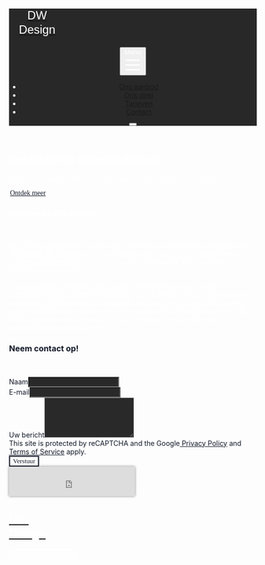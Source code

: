 <html lang="nl" style="scroll-padding-top: 112px; --body-fontFamily: 'Quattrocento', serif; --body-fontWeight: 400; --head-fontFamily: 'Oswald', sans-serif; --head-fontWeight: 400; --header-logo-fontFamily: 'Oswald', sans-serif; --header-logo-fontWeight: 400;"><div id="in-page-channel-node-id" data-channel-name="in_page_channel_biFqDe"></div><head><meta charset="utf-8"><meta name="viewport" content="width=device-width"><link rel="icon" href="https://static.thenounproject.com/png/88991-200.png"><title>Professionele Digitale Oplossingen Op Maat - Windt &amp; Dullemond</title><meta http-equiv="Content-Language" content="nl"><meta name="description" content="Laat ons u helpen met professionele digitale oplossingen op maat. Website ontwerp, ontwikkeling en mobiele app ontwikkeling. Verbeter uw bereik en gebruikerservaring."><meta name="keywords" content="professionele digitale oplossingen op maat, website ontwerp, website ontwikkeling, mobiele app ontwikkeling, gebruikerservaring, bereik vergroten, Windt &amp; Dullemond"><meta property="og:title" content="Professionele Digitale Oplossingen Op Maat - Windt &amp; Dullemond"><meta property="og:type" content="website"><meta property="og:description" content="Laat ons u helpen met professionele digitale oplossingen op maat. Website ontwerp, ontwikkeling en mobiele app ontwikkeling. Verbeter uw bereik en gebruikerservaring."><meta property="og:image" content="https://images.unsplash.com/photo-1499750310107-5fef28a66643?crop=entropy&amp;cs=tinysrgb&amp;fit=max&amp;fm=jpg&amp;ixid=M3wyNjI5NjF8MHwxfHNlYXJjaHwxfHxEaWdpdGFsJTIwRGV2ZWxvcG1lbnQlMjBhbmQlMjBEZXNpZ258ZW58MHx8fHwxNzAxMjU4NzYxfDA&amp;ixlib=rb-4.0.3&amp;q=80&amp;w=1080"><meta name="twitter:card" content="summary"><meta name="robots" content="all"><meta http-equiv="content-language" content="nl"><meta property="og:url" content="https://dwdesign.website/?pt=NjU2NzZhM2ZhN2YxZGI3MWJhNjdkM2Y4OjE3MDE1MjIzMTUuOTU6cHJldmlldw=="><link rel="preconnect" href="https://fonts.googleapis.com"><link rel="preconnect" href="https://fonts.gstatic.com" crossorigin="true"><link href="https://fonts.googleapis.com/css2?family=Oswald:wght@400&amp;family=Quattrocento:wght@400&amp;display=swap" rel="stylesheet" data-optimized-fonts="true"><link rel="preload" as="image" imagesrcset="/_next/image?url=https%3A%2F%2Fimages.unsplash.com%2Fphoto-1476357471311-43c0db9fb2b4%3Fcrop%3Dentropy%26cs%3Dtinysrgb%26fit%3Dmax%26fm%3Djpg%26ixid%3DM3wyNjI5NjF8MHwxfHNlYXJjaHwxNHx8RGlnaXRhbCUyMERldmVsb3BtZW50JTIwYW5kJTIwRGVzaWdufGVufDB8fHx8MTcwMTM1MDIxMXww%26ixlib%3Drb-4.0.3%26q%3D80%26w%3D1080&amp;w=480&amp;q=90 480w, /_next/image?url=https%3A%2F%2Fimages.unsplash.com%2Fphoto-1476357471311-43c0db9fb2b4%3Fcrop%3Dentropy%26cs%3Dtinysrgb%26fit%3Dmax%26fm%3Djpg%26ixid%3DM3wyNjI5NjF8MHwxfHNlYXJjaHwxNHx8RGlnaXRhbCUyMERldmVsb3BtZW50JTIwYW5kJTIwRGVzaWdufGVufDB8fHx8MTcwMTM1MDIxMXww%26ixlib%3Drb-4.0.3%26q%3D80%26w%3D1080&amp;w=640&amp;q=90 640w, /_next/image?url=https%3A%2F%2Fimages.unsplash.com%2Fphoto-1476357471311-43c0db9fb2b4%3Fcrop%3Dentropy%26cs%3Dtinysrgb%26fit%3Dmax%26fm%3Djpg%26ixid%3DM3wyNjI5NjF8MHwxfHNlYXJjaHwxNHx8RGlnaXRhbCUyMERldmVsb3BtZW50JTIwYW5kJTIwRGVzaWdufGVufDB8fHx8MTcwMTM1MDIxMXww%26ixlib%3Drb-4.0.3%26q%3D80%26w%3D1080&amp;w=768&amp;q=90 768w, /_next/image?url=https%3A%2F%2Fimages.unsplash.com%2Fphoto-1476357471311-43c0db9fb2b4%3Fcrop%3Dentropy%26cs%3Dtinysrgb%26fit%3Dmax%26fm%3Djpg%26ixid%3DM3wyNjI5NjF8MHwxfHNlYXJjaHwxNHx8RGlnaXRhbCUyMERldmVsb3BtZW50JTIwYW5kJTIwRGVzaWdufGVufDB8fHx8MTcwMTM1MDIxMXww%26ixlib%3Drb-4.0.3%26q%3D80%26w%3D1080&amp;w=1080&amp;q=90 1080w, /_next/image?url=https%3A%2F%2Fimages.unsplash.com%2Fphoto-1476357471311-43c0db9fb2b4%3Fcrop%3Dentropy%26cs%3Dtinysrgb%26fit%3Dmax%26fm%3Djpg%26ixid%3DM3wyNjI5NjF8MHwxfHNlYXJjaHwxNHx8RGlnaXRhbCUyMERldmVsb3BtZW50JTIwYW5kJTIwRGVzaWdufGVufDB8fHx8MTcwMTM1MDIxMXww%26ixlib%3Drb-4.0.3%26q%3D80%26w%3D1080&amp;w=1200&amp;q=90 1200w, /_next/image?url=https%3A%2F%2Fimages.unsplash.com%2Fphoto-1476357471311-43c0db9fb2b4%3Fcrop%3Dentropy%26cs%3Dtinysrgb%26fit%3Dmax%26fm%3Djpg%26ixid%3DM3wyNjI5NjF8MHwxfHNlYXJjaHwxNHx8RGlnaXRhbCUyMERldmVsb3BtZW50JTIwYW5kJTIwRGVzaWdufGVufDB8fHx8MTcwMTM1MDIxMXww%26ixlib%3Drb-4.0.3%26q%3D80%26w%3D1080&amp;w=1920&amp;q=90 1920w" imagesizes="200vw"><meta name="next-head-count" content="20"><link rel="preload" href="/_next/static/css/513389849e8cf944.css" as="style"><link rel="stylesheet" href="/_next/static/css/513389849e8cf944.css" data-n-g=""><link rel="preload" href="/_next/static/css/c2c4e2b9bf1b95af.css" as="style"><link rel="stylesheet" href="/_next/static/css/c2c4e2b9bf1b95af.css" data-n-p=""><link rel="preload" href="/_next/static/css/b44e452a9b15cc82.css" as="style"><link rel="stylesheet" href="/_next/static/css/b44e452a9b15cc82.css"><noscript data-n-css=""></noscript><script type="text/javascript" async="" src="https://www.gstatic.com/recaptcha/releases/u-xcq3POCWFlCr3x8_IPxgPu/recaptcha__nl.js" crossorigin="anonymous" integrity="sha384-UWqQTeQMmK+vGqBedt2M1G+Qkx8HuYeOdK2R7FGM1uEiTyJJZI54BgRhnLjnVfCg"></script><script defer="" nomodule="" src="/_next/static/chunks/polyfills-c67a75d1b6f99dc8.js"></script><script defer="" src="/_next/static/chunks/2258.c9a65a06d23505b9.js"></script><script defer="" src="/_next/static/chunks/866.80923cfd22c8ff09.js"></script><script defer="" src="/_next/static/chunks/120-9aa0e12b8112f0af.js"></script><script defer="" src="/_next/static/chunks/8350-f5103728e794f9d4.js"></script><script defer="" src="/_next/static/chunks/8558.d745b53671711b3d.js"></script><script src="/_next/static/chunks/webpack-ca5eb828d2510584.js" defer=""></script><script src="/_next/static/chunks/framework-93b89dc25365d5c7.js" defer=""></script><script src="/_next/static/chunks/main-1b2f4ccf38355d12.js" defer=""></script><script src="/_next/static/chunks/pages/_app-88c37a5b08b5098b.js" defer=""></script><script src="/_next/static/chunks/3904-8f7a5cd851c73497.js" defer=""></script><script src="/_next/static/chunks/1996-3f96c3b2f27d2cde.js" defer=""></script><script src="/_next/static/chunks/3410-e30bd905fe7e846d.js" defer=""></script><script src="/_next/static/chunks/pages/%5B%5B...slug%5D%5D-903739f5a230cc4d.js" defer=""></script><script src="/_next/static/8cPfSwqbR7KsfJ0j8tzW5/_buildManifest.js" defer=""></script><script src="/_next/static/8cPfSwqbR7KsfJ0j8tzW5/_ssgManifest.js" defer=""></script><style type="text/css">@font-face {font-family:Oswald;font-style:normal;font-weight:400;src:url(/cf-fonts/v/oswald/5.0.15/cyrillic/wght/normal.woff2);unicode-range:U+0301,U+0400-045F,U+0490-0491,U+04B0-04B1,U+2116;font-display:swap;}@font-face {font-family:Oswald;font-style:normal;font-weight:400;src:url(/cf-fonts/v/oswald/5.0.15/vietnamese/wght/normal.woff2);unicode-range:U+0102-0103,U+0110-0111,U+0128-0129,U+0168-0169,U+01A0-01A1,U+01AF-01B0,U+0300-0301,U+0303-0304,U+0308-0309,U+0323,U+0329,U+1EA0-1EF9,U+20AB;font-display:swap;}@font-face {font-family:Oswald;font-style:normal;font-weight:400;src:url(/cf-fonts/v/oswald/5.0.15/cyrillic-ext/wght/normal.woff2);unicode-range:U+0460-052F,U+1C80-1C88,U+20B4,U+2DE0-2DFF,U+A640-A69F,U+FE2E-FE2F;font-display:swap;}@font-face {font-family:Oswald;font-style:normal;font-weight:400;src:url(/cf-fonts/v/oswald/5.0.15/latin/wght/normal.woff2);unicode-range:U+0000-00FF,U+0131,U+0152-0153,U+02BB-02BC,U+02C6,U+02DA,U+02DC,U+0300-0301,U+0303-0304,U+0308-0309,U+0323,U+0329,U+2000-206F,U+2074,U+20AC,U+2122,U+2191,U+2193,U+2212,U+2215,U+FEFF,U+FFFD;font-display:swap;}@font-face {font-family:Oswald;font-style:normal;font-weight:400;src:url(/cf-fonts/v/oswald/5.0.15/latin-ext/wght/normal.woff2);unicode-range:U+0100-02AF,U+0300-0301,U+0303-0304,U+0308-0309,U+0323,U+0329,U+1E00-1EFF,U+2020,U+20A0-20AB,U+20AD-20CF,U+2113,U+2C60-2C7F,U+A720-A7FF;font-display:swap;}@font-face {font-family:Quattrocento;font-style:normal;font-weight:400;src:url(/cf-fonts/s/quattrocento/5.0.15/latin-ext/400/normal.woff2);unicode-range:U+0100-02AF,U+0300-0301,U+0303-0304,U+0308-0309,U+0323,U+0329,U+1E00-1EFF,U+2020,U+20A0-20AB,U+20AD-20CF,U+2113,U+2C60-2C7F,U+A720-A7FF;font-display:swap;}@font-face {font-family:Quattrocento;font-style:normal;font-weight:400;src:url(/cf-fonts/s/quattrocento/5.0.15/latin/400/normal.woff2);unicode-range:U+0000-00FF,U+0131,U+0152-0153,U+02BB-02BC,U+02C6,U+02DA,U+02DC,U+0300-0301,U+0303-0304,U+0308-0309,U+0323,U+0329,U+2000-206F,U+2074,U+20AC,U+2122,U+2191,U+2193,U+2212,U+2215,U+FEFF,U+FFFD;font-display:swap;}</style></head><body><div id="__next" data-reactroot=""><style>
    #nprogress {
      pointer-events: none;
    }
    #nprogress .bar {
      background: #D01818;
      position: fixed;
      z-index: 9999;
      top: 0;
      left: 0;
      width: 100%;
      height: 3px;
    }
    #nprogress .peg {
      display: block;
      position: absolute;
      right: 0px;
      width: 100px;
      height: 100%;
      box-shadow: 0 0 10px #D01818, 0 0 5px #D01818;
      opacity: 1;
      -webkit-transform: rotate(3deg) translate(0px, -4px);
      -ms-transform: rotate(3deg) translate(0px, -4px);
      transform: rotate(3deg) translate(0px, -4px);
    }
    #nprogress .spinner {
      display: block;
      position: fixed;
      z-index: 1031;
      top: 15px;
      right: 15px;
    }
    #nprogress .spinner-icon {
      width: 18px;
      height: 18px;
      box-sizing: border-box;
      border: solid 2px transparent;
      border-top-color: #D01818;
      border-left-color: #D01818;
      border-radius: 50%;
      -webkit-animation: nprogresss-spinner 400ms linear infinite;
      animation: nprogress-spinner 400ms linear infinite;
    }
    .nprogress-custom-parent {
      overflow: hidden;
      position: relative;
    }
    .nprogress-custom-parent #nprogress .spinner,
    .nprogress-custom-parent #nprogress .bar {
      position: absolute;
    }
    @-webkit-keyframes nprogress-spinner {
      0% {
        -webkit-transform: rotate(0deg);
      }
      100% {
        -webkit-transform: rotate(360deg);
      }
    }
    @keyframes nprogress-spinner {
      0% {
        transform: rotate(0deg);
      }
      100% {
        transform: rotate(360deg);
      }
    }
  </style><div id="main-body" class="flex flex-col h-full overflow-y-auto overflow-x-hidden smooth-scroll transition-all"><header id="website-header" class="!z-[2000] sticky top-0 transition-colors" style="background-color: rgb(40, 40, 40); color: rgb(255, 255, 255);"><div class="grid items-center lg:gap-6 xl:gap-10 mx-auto pt-8 pb-8 px-6 lg:px-12" style="grid-template-columns:auto auto auto"><div class="col-span-2 lg:col-span-1"><a class="flex items-center gap-3 w-full max-w-[224px] lg:max-w-[260px] text-left" target="_self" href="/"><div class="flex-shrink-0 relative w-9 h-9 md:w-12 md:h-12"><div class="absolute w-full h-full" style="background-color: rgb(255, 255, 255); mask-image: url(&quot;https://static.thenounproject.com/png/88991-200.png&quot;); mask-position: center center; mask-repeat: no-repeat; mask-size: contain;"></div></div><h2 class="heading-small lg:heading-medium" style="color: rgb(255, 255, 255); font-size: 23.88px; line-height: 1.2; font-family: var(--header-logo-fontFamily); font-weight: var(--header-logo-fontWeight); width: 114.302px;">DW Design</h2></a></div><div class="hidden lg:flex item-center justify-end gap-10 lg:col-span-2"><button class="hidden lg:inline-flex items-center justify-center p-2 rounded-md font-light gap-2  hover:opacity-80" style="color: rgb(255, 255, 255);">Menu <svg xmlns="http://www.w3.org/2000/svg" viewBox="0 0 20 20" fill="currentColor" aria-hidden="true" class="block h-5 w-5"><path fill-rule="evenodd" d="M2 4.75A.75.75 0 012.75 4h14.5a.75.75 0 010 1.5H2.75A.75.75 0 012 4.75zM2 10a.75.75 0 01.75-.75h14.5a.75.75 0 010 1.5H2.75A.75.75 0 012 10zm0 5.25a.75.75 0 01.75-.75h14.5a.75.75 0 010 1.5H2.75a.75.75 0 01-.75-.75z" clip-rule="evenodd"></path></svg></button><ul class="hidden items-center flex-wrap justify-end gap-x-6" style="color: rgb(255, 255, 255);"><li class="border-b-2" style="border-color:transparent;background-color:transparent;color:currentColor"><a class="block body-normal whitespace-nowrap py-1.5" target="_self" href="/aanbod">Ons aanbod</a></li><li class="border-b-2" style="border-color:transparent;background-color:transparent;color:currentColor"><a class="block body-normal whitespace-nowrap py-1.5" target="_self" href="/about">Ons doel</a></li><li class="border-b-2" style="border-color:transparent;background-color:transparent;color:currentColor"><a class="block body-normal whitespace-nowrap py-1.5" target="_self" href="/services">Tarieven</a></li><li class="border-b-2" style="border-color:transparent;background-color:transparent;color:currentColor"><a class="block body-normal whitespace-nowrap py-1.5" target="_self" href="/contact">Contact</a></li></ul></div><div class="ml-auto lg:hidden"><button class="inline-flex items-center justify-center p-2 rounded-md focus:outline-none" style="color: rgb(255, 255, 255);"><svg xmlns="http://www.w3.org/2000/svg" viewBox="0 0 20 20" fill="currentColor" aria-hidden="true" class="block h-5 w-5"><path fill-rule="evenodd" d="M2 4.75A.75.75 0 012.75 4h14.5a.75.75 0 010 1.5H2.75A.75.75 0 012 4.75zM2 10a.75.75 0 01.75-.75h14.5a.75.75 0 010 1.5H2.75A.75.75 0 012 10zm0 5.25a.75.75 0 01.75-.75h14.5a.75.75 0 010 1.5H2.75a.75.75 0 01-.75-.75z" clip-rule="evenodd"></path></svg></button></div></div></header><section class="relative"><div id="banner-0" data-text-color="#FFFFFF" class="flex-shrink-0 flex relative break-word items-center" style="min-height: calc(34px); z-index: 39;" data-combine-with-header="false"><div class="absolute inset-0 pointer-events-none"><div class="absolute inset-0 z-10" style="background-color: rgb(40, 40, 40); opacity: 0.7;"></div><div class="absolute inset-0 z-0 bg-white"><span style="box-sizing: border-box; display: block; overflow: hidden; width: initial; height: initial; background: none; opacity: 1; border: 0px; margin: 0px; padding: 0px; position: absolute; inset: 0px;"><img alt="background" sizes="200vw" srcset="/_next/image?url=https%3A%2F%2Fimages.unsplash.com%2Fphoto-1476357471311-43c0db9fb2b4%3Fcrop%3Dentropy%26cs%3Dtinysrgb%26fit%3Dmax%26fm%3Djpg%26ixid%3DM3wyNjI5NjF8MHwxfHNlYXJjaHwxNHx8RGlnaXRhbCUyMERldmVsb3BtZW50JTIwYW5kJTIwRGVzaWdufGVufDB8fHx8MTcwMTM1MDIxMXww%26ixlib%3Drb-4.0.3%26q%3D80%26w%3D1080&amp;w=480&amp;q=90 480w, /_next/image?url=https%3A%2F%2Fimages.unsplash.com%2Fphoto-1476357471311-43c0db9fb2b4%3Fcrop%3Dentropy%26cs%3Dtinysrgb%26fit%3Dmax%26fm%3Djpg%26ixid%3DM3wyNjI5NjF8MHwxfHNlYXJjaHwxNHx8RGlnaXRhbCUyMERldmVsb3BtZW50JTIwYW5kJTIwRGVzaWdufGVufDB8fHx8MTcwMTM1MDIxMXww%26ixlib%3Drb-4.0.3%26q%3D80%26w%3D1080&amp;w=640&amp;q=90 640w, /_next/image?url=https%3A%2F%2Fimages.unsplash.com%2Fphoto-1476357471311-43c0db9fb2b4%3Fcrop%3Dentropy%26cs%3Dtinysrgb%26fit%3Dmax%26fm%3Djpg%26ixid%3DM3wyNjI5NjF8MHwxfHNlYXJjaHwxNHx8RGlnaXRhbCUyMERldmVsb3BtZW50JTIwYW5kJTIwRGVzaWdufGVufDB8fHx8MTcwMTM1MDIxMXww%26ixlib%3Drb-4.0.3%26q%3D80%26w%3D1080&amp;w=768&amp;q=90 768w, /_next/image?url=https%3A%2F%2Fimages.unsplash.com%2Fphoto-1476357471311-43c0db9fb2b4%3Fcrop%3Dentropy%26cs%3Dtinysrgb%26fit%3Dmax%26fm%3Djpg%26ixid%3DM3wyNjI5NjF8MHwxfHNlYXJjaHwxNHx8RGlnaXRhbCUyMERldmVsb3BtZW50JTIwYW5kJTIwRGVzaWdufGVufDB8fHx8MTcwMTM1MDIxMXww%26ixlib%3Drb-4.0.3%26q%3D80%26w%3D1080&amp;w=1080&amp;q=90 1080w, /_next/image?url=https%3A%2F%2Fimages.unsplash.com%2Fphoto-1476357471311-43c0db9fb2b4%3Fcrop%3Dentropy%26cs%3Dtinysrgb%26fit%3Dmax%26fm%3Djpg%26ixid%3DM3wyNjI5NjF8MHwxfHNlYXJjaHwxNHx8RGlnaXRhbCUyMERldmVsb3BtZW50JTIwYW5kJTIwRGVzaWdufGVufDB8fHx8MTcwMTM1MDIxMXww%26ixlib%3Drb-4.0.3%26q%3D80%26w%3D1080&amp;w=1200&amp;q=90 1200w, /_next/image?url=https%3A%2F%2Fimages.unsplash.com%2Fphoto-1476357471311-43c0db9fb2b4%3Fcrop%3Dentropy%26cs%3Dtinysrgb%26fit%3Dmax%26fm%3Djpg%26ixid%3DM3wyNjI5NjF8MHwxfHNlYXJjaHwxNHx8RGlnaXRhbCUyMERldmVsb3BtZW50JTIwYW5kJTIwRGVzaWdufGVufDB8fHx8MTcwMTM1MDIxMXww%26ixlib%3Drb-4.0.3%26q%3D80%26w%3D1080&amp;w=1920&amp;q=90 1920w" src="/_next/image?url=https%3A%2F%2Fimages.unsplash.com%2Fphoto-1476357471311-43c0db9fb2b4%3Fcrop%3Dentropy%26cs%3Dtinysrgb%26fit%3Dmax%26fm%3Djpg%26ixid%3DM3wyNjI5NjF8MHwxfHNlYXJjaHwxNHx8RGlnaXRhbCUyMERldmVsb3BtZW50JTIwYW5kJTIwRGVzaWdufGVufDB8fHx8MTcwMTM1MDIxMXww%26ixlib%3Drb-4.0.3%26q%3D80%26w%3D1080&amp;w=1920&amp;q=90" decoding="async" data-nimg="fill" style="position: absolute; inset: 0px; box-sizing: border-box; padding: 0px; border: none; margin: auto; display: block; width: 0px; height: 0px; min-width: 100%; max-width: 100%; min-height: 100%; max-height: 100%; object-fit: cover; object-position: center center;"></span></div></div><div class="relative z-10 container mx-auto pt-12 lg:pt-40 pb-12 lg:pb-40"><div class="max-w-3xl text-center mx-auto"><h1 class="mb-6 break-word text-center heading-xlarge" style="color:#FFFFFF">Ontwikkel en ontwerp digitaal</h1><p class="body-large" style="color:#FFFFFF">Laat ons u helpen met het maken van een professionele website</p><div class="flex md:inline-flex flex-col md:flex-row md:gap-4 "><a class="button xl w-full md:w-max mt-6 lg:mt-8" target="_self" style="border-width: 2px; border-style: solid; box-shadow: none; font-family: var(--body-fontFamily); font-weight: var(--body-fontWeight); font-style: var(--body-fontStyle); background-color: rgb(255, 255, 255); color: rgb(17, 24, 39); border-radius: 8px; border-color: rgb(255, 255, 255);" href="/aanbod">Ontdek meer</a></div></div></div></div></section><section class="relative"><div id="text-1" class="flex flex-none flex-shrink-0 relative break-word items-center" style="min-height:calc(134px - 0px);z-index:38"><div class="absolute inset-0 pointer-events-none"><div class="absolute inset-0 z-10" style="background-color: rgb(40, 40, 40);"></div></div><div class="relative z-10 container mx-auto pt-16 lg:pt-32 pb-16 lg:pb-32"><div><div class="rich-text-block max-w-5xl text-left ml-0 mr-auto" style="color:#FFFFFF"><h3>Welkom bij DW Design</h3>
<p>&nbsp;</p>
<p>Bij DW Design bouwen we op maat gemaakte professionele websites voor elk bedrijf. We begrijpen de unieke behoeften van jouw onderneming en creëren websites die niet alleen visueel aantrekkelijk zijn, maar ook functioneel en effectief. </p>
<p>Onze expertise versterkt jouw online aanwezigheid, vergroot de zichtbaarheid en helpt bij het bereiken van je doelgroep. Een professionele website is niet alleen een visitekaartje, maar ook een krachtig instrument om je bedrijf te laten groeien en succesvol te zijn in de digitale wereld. Bij DW Design streven we ernaar om jouw visie te vertalen naar een indrukwekkende online ervaring.</p></div></div></div></div></section><section class="relative"><div id="contact-2" class="flex flex-none flex-shrink-0 relative break-word items-center" style="min-height:calc(134px - 0px);z-index:37"><div class="absolute inset-0 pointer-events-none"><div class="absolute inset-0 z-10" style="background-color: rgb(255, 255, 255);"></div></div><div class="relative z-10 container mx-auto pt-12 lg:pt-20 pb-12 lg:pb-20"><div class="flex flex-col w-full gap-10 lg:gap-20 lg:flex-row"><div class="w-full lg:w-1/2 lg:mt-10"><div class="rich-text-block" style="color: rgb(17, 24, 39);"><h3>Neem contact op!</h3>
<p>&nbsp;</p></div></div><div class="w-full lg:w-1/2"><form class="block" novalidate=""><div class="flex flex-col lg:flex-row gap-4 mb-4"><div class="flex-1"><label class="mb-1 body-small" style="color: rgb(17, 24, 39);">Naam</label><input type="text" class="input border-none !shadow-none !ring-transparent !ring-transparent !placeholder-current" value="" style="border-radius: 0px; background-color: rgba(0, 0, 0, 0.84); color: rgb(255, 255, 255);" control-id="ControlID-1"></div><div class="flex-1"><label class="mb-1 body-small" style="color: rgb(17, 24, 39);">E-mail</label><input type="text" class="input border-none !shadow-none !ring-transparent !placeholder-current" value="" style="border-radius: 0px; background-color: rgba(0, 0, 0, 0.84); color: rgb(255, 255, 255);" control-id="ControlID-2"></div></div><div class="mb-4"><label class="mb-1 body-small" style="color: rgb(17, 24, 39);">Uw bericht</label><textarea class="input border-none !shadow-none !ring-transparent !placeholder-current" placeholder="" rows="5" style="border-radius: 0px; background-color: rgba(0, 0, 0, 0.84); color: rgb(255, 255, 255);" control-id="ControlID-3"></textarea></div><div class="flex flex-col md:flex-row justify-between items-start gap-4"><div class="text-xs max-w-sm text-gray-500" style="color: rgb(17, 24, 39);">This site is protected by reCAPTCHA and the Google<a target="_blank" class="font-bold" style="color: rgb(17, 24, 39);" href="https://policies.google.com/privacy"> Privacy Policy</a> and<a target="_blank" class="font-bold" style="color: rgb(17, 24, 39);" href="https://policies.google.com/terms"> Terms of Service</a> apply.</div><button type="submit" class="button lg w-36 mt-2 md:mt-0 truncate" style="border-width: 2px; border-style: solid; box-shadow: none; font-family: var(--body-fontFamily); font-weight: var(--body-fontWeight); font-style: var(--body-fontStyle); background-color: transparent; color: rgb(17, 24, 39); border-radius: 0px; border-color: rgb(17, 24, 39);" control-id="ControlID-4">Verstuur</button></div><div class="hidden"><div><div class="grecaptcha-badge" data-style="inline" style="width: 256px; height: 60px; box-shadow: gray 0px 0px 5px;"><div class="grecaptcha-logo"><iframe title="reCAPTCHA" width="256" height="60" role="presentation" name="a-9hdkvplnbi4k" frameborder="0" scrolling="no" sandbox="allow-forms allow-popups allow-same-origin allow-scripts allow-top-navigation allow-modals allow-popups-to-escape-sandbox allow-storage-access-by-user-activation" src="https://www.google.com/recaptcha/api2/anchor?ar=1&amp;k=6Leu0w4eAAAAAN0DPcebVt2LMLmRMOIocTcPheC0&amp;co=aHR0cHM6Ly9kd2Rlc2lnbi53ZWJzaXRlOjQ0Mw..&amp;hl=nl&amp;type=image&amp;v=u-xcq3POCWFlCr3x8_IPxgPu&amp;theme=light&amp;size=invisible&amp;badge=inline&amp;cb=mqcpsjwdu9j5"></iframe></div><div class="grecaptcha-error"></div><textarea id="g-recaptcha-response" name="g-recaptcha-response" class="g-recaptcha-response" style="width: 250px; height: 40px; border: 1px solid rgb(193, 193, 193); margin: 10px 25px; padding: 0px; resize: none; display: none;"></textarea></div><iframe style="display: none;"></iframe></div></div></form></div></div></div></div></section><footer class="flex flex-1"><div id="website-footer" class="relative flex-1 z-10 break-word" style="color: rgb(255, 255, 255);"><div class="absolute inset-0 pointer-events-none"><div class="absolute inset-0 z-10" style="background-image: linear-gradient(rgb(40, 40, 40), rgb(20, 20, 20));"></div></div><div class="relative z-10 container mx-auto pt-8 lg:pt-12 pb-8 lg:pb-12"><div class="flex flex-col lg:flex-row gap-12"><div class="flex flex-col lg:flex-row items-start lg:items-center gap-6 lg:gap-2"><a class="flex items-center gap-3 w-full max-w-[224px] lg:max-w-[260px] text-left" target="_self" href="/"><div class="flex-shrink-0 relative w-9 h-9 md:w-12 md:h-12"><div class="absolute w-full h-full" style="background-color: rgb(255, 255, 255); mask-image: url(&quot;https://static.thenounproject.com/png/88991-200.png&quot;); mask-position: center center; mask-repeat: no-repeat; mask-size: contain;"></div></div><h2 class="heading-small lg:heading-medium" style="color: rgb(255, 255, 255); font-size: 23.88px; line-height: 1.2; font-family: var(--header-logo-fontFamily); font-weight: var(--header-logo-fontWeight); width: 114.302px;">DW Design</h2></a></div><div class="flex-1 w-full flex flex-col lg:flex-row lg:items-center gap-12 lg:gap-14 justify-end"><div class="flex flex-col lg:flex-row items-start lg:items-center lg:justify-end gap-12 lg:gap-14 w-full lg:w-auto max-w-[100vw]"><a class="button lg !py-2" target="_self" href="mailto:info@dwdesign.website" style="border-width: 2px; border-style: solid; box-shadow: none; font-family: var(--body-fontFamily); font-weight: var(--body-fontWeight); font-style: var(--body-fontStyle); background-color: transparent; color: rgb(255, 255, 255); border-radius: 8px; border-color: rgb(255, 255, 255);">info@dwdesign.website</a></div></div></div></div></div></footer><div class="Toastify"></div></div></div><script id="__NEXT_DATA__" type="application/json">{"props":{"pageProps":{"page":{"_id":"65676a3fa7f1db71ba67d3fa","Website":"65676a3fa7f1db71ba67d3f8","slug":null,"label":"Home","showOnHeader":false,"showOnFooter":false,"default":true,"blocks":[{"WebsiteBlock":{"_id":"629f98a1eb0b4972268051a1","type":"banner","name":"Banner","source":"durable"},"logging":[],"type":"banner","idx":1,"headline":"Ontwikkel en ontwerp digitaal","content":"Laat ons u helpen met het maken van een professionele website","buttons":{"enabled":true,"items":[{"label":"Ontdek meer","type":"page","link":"/aanbod","style":{"name":"custom","type":"solid","cornerRadius":8},"page":"656779396a2b52516dcb8019"}]},"layers":{"palette":"custom","overlay":{"type":"solid","direction":null,"color1":"#282828"},"image":{"enabled":true,"media":{"_id":"6568f8fd689cac13de3b8a66","author":"Edho","authorLink":"https://unsplash.com/@edhoradic?utm_source=Durable.co\u0026utm_medium=referral","type":"unsplash","preview":"https://images.unsplash.com/photo-1476357471311-43c0db9fb2b4?crop=entropy\u0026cs=tinysrgb\u0026fit=max\u0026fm=jpg\u0026ixid=M3wyNjI5NjF8MHwxfHNlYXJjaHwxNHx8RGlnaXRhbCUyMERldmVsb3BtZW50JTIwYW5kJTIwRGVzaWdufGVufDB8fHx8MTcwMTM1MDIxMXww\u0026ixlib=rb-4.0.3\u0026q=80\u0026w=1080","url":"https://images.unsplash.com/photo-1476357471311-43c0db9fb2b4?crop=entropy\u0026cs=tinysrgb\u0026fit=max\u0026fm=jpg\u0026ixid=M3wyNjI5NjF8MHwxfHNlYXJjaHwxNHx8RGlnaXRhbCUyMERldmVsb3BtZW50JTIwYW5kJTIwRGVzaWdufGVufDB8fHx8MTcwMTM1MDIxMXww\u0026ixlib=rb-4.0.3\u0026q=80\u0026w=1080","Business":"65676a3fa7f1db71ba67d3f0","createdAt":"2023-11-30T21:05:01.819Z","download":"https://api.unsplash.com/photos/T6fDN60bMWY/download?ixid=M3wyNjI5NjF8MHwxfHNlYXJjaHwxNHx8RGlnaXRhbCUyMERldmVsb3BtZW50JTIwYW5kJTIwRGVzaWdufGVufDB8fHx8MTcwMTM1MDIxMXww","description":"close up photo black Android smartphone","__v":0,"id":"6568f8fd689cac13de3b8a66"},"opacity":70},"foreground":{"accent":"#ffffff"}},"spacing":{"minHeight":"min-h-60","top":"medium","bottom":"medium"},"combineWithHeader":false,"align":"center"},{"WebsiteBlock":{"_id":"629f98a1eb0b4972268051a7","type":"text","name":"Text","source":"durable"},"logging":[],"type":"pitch","idx":2,"content":"\u003ch3\u003eWelkom bij DW Design\u003c/h3\u003e\n\u003cp\u003e \u003c/p\u003e\n\u003cp\u003eBij DW Design bouwen we op maat gemaakte professionele websites voor elk bedrijf. We begrijpen de unieke behoeften van jouw onderneming en creëren websites die niet alleen visueel aantrekkelijk zijn, maar ook functioneel en effectief. \u003c/p\u003e\n\u003cp\u003eOnze expertise versterkt jouw online aanwezigheid, vergroot de zichtbaarheid en helpt bij het bereiken van je doelgroep. Een professionele website is niet alleen een visitekaartje, maar ook een krachtig instrument om je bedrijf te laten groeien en succesvol te zijn in de digitale wereld. Bij DW Design streven we ernaar om jouw visie te vertalen naar een indrukwekkende online ervaring.\u003c/p\u003e","align":"left","layers":{"image":{"enabled":false},"overlay":{"type":"solid","direction":null},"palette":"color4"},"spacing":{"minHeight":"min-h-60","top":"large","bottom":"large"}},{"WebsiteBlock":{"_id":"629f98a1eb0b4972268051a9","type":"contact","name":"Contact form","source":"durable"},"logging":[],"type":"contact","idx":3,"fields":[],"content":"\u003ch3\u003eNeem contact op!\u003c/h3\u003e\n\u003cp\u003e \u003c/p\u003e","align":"right","layers":{"image":{"enabled":false},"overlay":{"type":"solid","color1":"#FFFFFF","color2":"#282828"},"palette":"custom","foreground":{"accent":"#ffffff"}},"spacing":{"minHeight":"min-h-60","top":"medium","bottom":"medium"},"button":{"style":{"name":"custom","type":"outline","cornerRadius":0}},"fieldStyle":{"opacity":"84"},"customizeFieldsLabel":true,"nameFieldLabel":"Naam","messageFieldLabel":"Uw bericht","sendButtonLabel":"Verstuur"}],"order":0,"createdAt":"2023-11-29T16:43:43.740Z","seo":{"title":"Professionele Digitale Oplossingen Op Maat - Windt \u0026 Dullemond","description":"Laat ons u helpen met professionele digitale oplossingen op maat. Website ontwerp, ontwikkeling en mobiele app ontwikkeling. Verbeter uw bereik en gebruikerservaring.","keywords":"professionele digitale oplossingen op maat, website ontwerp, website ontwikkeling, mobiele app ontwikkeling, gebruikerservaring, bereik vergroten, Windt \u0026 Dullemond","headCode":"","footerCode":"","Image":{"_id":"65676b5795ad565d04847584","author":"Andrew","authorLink":"https://unsplash.com/@andrewtneel?utm_source=Durable.co\u0026utm_medium=referral","type":"unsplash","url":"https://images.unsplash.com/photo-1499750310107-5fef28a66643?crop=entropy\u0026cs=tinysrgb\u0026fit=max\u0026fm=jpg\u0026ixid=M3wyNjI5NjF8MHwxfHNlYXJjaHwxfHxEaWdpdGFsJTIwRGV2ZWxvcG1lbnQlMjBhbmQlMjBEZXNpZ258ZW58MHx8fHwxNzAxMjU4NzYxfDA\u0026ixlib=rb-4.0.3\u0026q=80\u0026w=1080","Business":"65676a3fa7f1db71ba67d3f0","createdAt":"2023-11-29T16:48:23.366Z","download":"https://api.unsplash.com/photos/cckf4TsHAuw/download?ixid=M3wyNjI5NjF8MHwxfHNlYXJjaHwxfHxEaWdpdGFsJTIwRGV2ZWxvcG1lbnQlMjBhbmQlMjBEZXNpZ258ZW58MHx8fHwxNzAxMjU4NzYxfDA","__v":0}},"forceRender":false,"__v":31,"updatedAt":"2023-12-02T10:40:06.422Z"},"website":{"_id":"65676a3fa7f1db71ba67d3f8","logo":null,"favicon":{"_id":"6568f1b477732a1931c88d93","author":"Mrfa Studio","authorLink":"https://thenounproject.com/term/website/88991?utm_source=Durable.co\u0026utm_medium=referral","type":"icon","preview":"https://static.thenounproject.com/png/88991-200.png","url":"https://static.thenounproject.com/png/88991-200.png","Business":"65676a3fa7f1db71ba67d3f0","createdAt":"2023-11-30T20:33:56.628Z","description":"website","__v":0},"primaryColor":"#141414","secondaryColor":"#282828","colorPalette":{"Palette":{"_id":"64f74585c580905eb4bc2497","colors":[{"color":"#141414","accent":"#D01818"},{"color":"#282828","accent":"#EF4B4B"},{"color":"#FFFFFF","accent":"#D01818"},{"color":"#282828","accent":"#D01818"}],"active":true,"createdAt":"2023-09-05T12:00:00.000Z","themes":["energetic"],"uses":699},"colors":[]},"cornerRadius":"large","fonts":{"head":{"_id":"629f98a1eb0b4972268051b5","name":"Oswald","weight":400,"family":"'Oswald', sans-serif","active":true},"body":{"_id":"629f98a1eb0b4972268051b6","name":"Quattrocento","weight":400,"family":"'Quattrocento', serif","active":true}},"buttons":{"style1":{"cornerRadius":8,"type":"solid"},"style2":{"cornerRadius":8,"type":"outline"}},"status":"public","redirect":"to-root","widgets":[],"searchIndexing":true,"domain":"dwdesign.website","subdomain":"windtdullemonditsolutions","externalDomain":"dwdesign.website","customDomain":"","Business":{"_id":"65676a3fa7f1db71ba67d3f0","name":"DW design","type":{"Type":"64f243405b5f33191f3028e5","name":"Digital Development and Design"},"stripeDetails":{"subscriptionStatus":"active","paymentsEnabled":false},"settings":{"ai":{"language":"nl"}},"language":"nl"},"seo":{"title":"Windt \u0026 Dullemond It solutions","description":"","keywords":"","headCode":"","footerCode":"","Image":null},"paletteMigratedAt":null,"social":[],"socialSettings":{"size":"medium","shape":"circle","style":"outline"},"embedContactConfig":{"customFields":[]},"header":{"siteName":"DW Design","logo":{"type":"text-icon","showText":true,"showIcon":true,"icon":{"_id":"6568f1b477732a1931c88d93","author":"Mrfa Studio","authorLink":"https://thenounproject.com/term/website/88991?utm_source=Durable.co\u0026utm_medium=referral","type":"icon","preview":"https://static.thenounproject.com/png/88991-200.png","url":"https://static.thenounproject.com/png/88991-200.png","Business":"65676a3fa7f1db71ba67d3f0","createdAt":"2023-11-30T20:33:56.628Z","description":"website","__v":0}},"showSocial":false,"style":"left","navStyle":"default","fullWidth":true,"sticky":true,"buttons":{"enabled":true,"items":[]},"spacing":{"top":"large","bottom":"large","minHeight":"min-h-60"},"menu":{"collapse":true,"placement":"right","icon":"default"},"layers":{"palette":"custom","overlay":{"type":"solid","color1":"#282828","color2":"#141414"},"foreground":{"accent":"#EF4B4B"}}},"footer":{"siteName":"Windt \u0026 Dullemond It solutions","logoFrom":"header","logo":{"type":"text-icon","showText":true,"showIcon":false},"style":"simple-right","showSocial":true,"madeWithDurable":false,"button":{"label":"info@dwdesign.website","link":"info@dwdesign.website","type":"email","style":{"name":"custom","type":"outline","cornerRadius":8}},"spacing":{"top":"small","bottom":"small","minHeight":"min-h-60"},"layers":{"palette":"color2","image":{"enabled":false},"overlay":{"type":"gradient","direction":"top-down"}},"showAddress":false},"version":4,"showLogo":false,"pages":[{"_id":"65676a3fa7f1db71ba67d3fa","label":"Home","showOnHeader":false,"showOnFooter":false,"slug":null,"forceRender":false},{"_id":"656779396a2b52516dcb8019","label":"Ons aanbod","showOnHeader":true,"showOnFooter":false,"slug":"aanbod","forceRender":false},{"_id":"6568fbe436c9d850a49a824c","label":"Ons doel","showOnHeader":true,"showOnFooter":false,"slug":"about","forceRender":false},{"_id":"656a3689a9076871ece5e765","label":"Tarieven","showOnHeader":true,"showOnFooter":false,"slug":"services","forceRender":false},{"_id":"656a3727cb54916293ecbe62","label":"Contact","showOnHeader":true,"showOnFooter":false,"slug":"contact","forceRender":false}],"language":"nl","rawDomain":"dwdesign.website"},"apiUrl":"https://api.durable.co","captchaKey":"6Leu0w4eAAAAAN0DPcebVt2LMLmRMOIocTcPheC0","ipAddress":"92.108.128.93","pt":"NjU2NzZhM2ZhN2YxZGI3MWJhNjdkM2Y4OjE3MDE1MjIzMTUuOTU6cHJldmlldw=="},"__N_SSP":true},"page":"/[[...slug]]","query":{"pt":"NjU2NzZhM2ZhN2YxZGI3MWJhNjdkM2Y4OjE3MDE1MjIzMTUuOTU6cHJldmlldw=="},"buildId":"8cPfSwqbR7KsfJ0j8tzW5","isFallback":false,"dynamicIds":[82258,50866,78558],"gssp":true,"scriptLoader":[]}</script><next-route-announcer><p aria-live="assertive" id="__next-route-announcer__" role="alert" style="border: 0px; clip: rect(0px, 0px, 0px, 0px); height: 1px; margin: -1px; overflow: hidden; padding: 0px; position: absolute; width: 1px; white-space: nowrap; overflow-wrap: normal;"></p></next-route-announcer><div id="headlessui-portal-root"><div></div></div><webchatgpt-custom-element-bdb4678f-99ca-42b9-a402-bbb9e339b8f7 id="webchatgpt-snackbar" style="color: rgb(255, 255, 255);"></webchatgpt-custom-element-bdb4678f-99ca-42b9-a402-bbb9e339b8f7><script src="https://www.google.com/recaptcha/api.js?onload=onloadcallback&amp;render=explicit" async=""></script><div style="visibility: hidden; position: absolute; width: 100%; top: -10000px; left: 0px; right: 0px; transition: visibility 0s linear 0.3s, opacity 0.3s linear 0s; opacity: 0;"><div style="width: 100%; height: 100%; position: fixed; top: 0px; left: 0px; z-index: 2000000000; background-color: rgb(255, 255, 255); opacity: 0.5;"></div><div style="margin: 0px auto; top: 0px; left: 0px; right: 0px; position: fixed; border: 1px solid rgb(204, 204, 204); z-index: 2000000000; background-color: rgb(255, 255, 255);"><iframe title="reCAPTCHA-test verloopt over 2 minuten" name="c-9hdkvplnbi4k" frameborder="0" scrolling="no" sandbox="allow-forms allow-popups allow-same-origin allow-scripts allow-top-navigation allow-modals allow-popups-to-escape-sandbox allow-storage-access-by-user-activation" src="https://www.google.com/recaptcha/api2/bframe?hl=nl&amp;v=u-xcq3POCWFlCr3x8_IPxgPu&amp;k=6Leu0w4eAAAAAN0DPcebVt2LMLmRMOIocTcPheC0" style="width: 100%; height: 100%;"></iframe></div></div></body></html>
